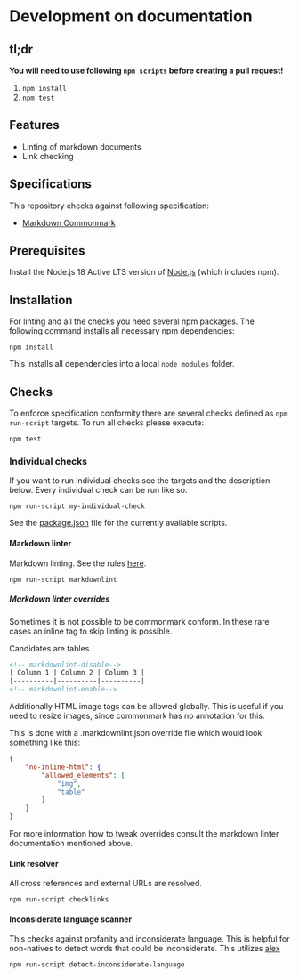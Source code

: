 # Development on documentation

## tl;dr

**You will need to use following `npm scripts` before creating a pull request!**

1. `npm install`
2. `npm test`

## Features

* Linting of markdown documents
* Link checking

## Specifications

This repository checks against following specification:

* [Markdown Commonmark](https://spec.commonmark.org/)

## Prerequisites

Install the Node.js 18 Active LTS version of [Node.js](https://nodejs.org/en/) (which includes npm).

## Installation

For linting and all the checks you need several npm packages. The following command installs all necessary npm dependencies:

```shell
npm install
```

This installs all dependencies into a local `node_modules` folder.

## Checks

To enforce specification conformity there are several checks defined as `npm run-script` targets. To run all checks please execute:

```shell
npm test
```

### Individual checks

If you want to run individual checks see the targets and the description below.
Every individual check can be run like so:

```shell
npm run-script my-individual-check
```

See the [package.json](package.json) file for the currently available scripts.

#### Markdown linter

Markdown linting. See the rules [here](https://github.com/DavidAnson/markdownlint).

```shell
npm run-script markdownlint
```

##### Markdown linter overrides

Sometimes it is not possible to be commonmark conform. In these rare cases an inline tag to skip linting is possible.

Candidates are tables.

```html
<!-- markdownlint-disable-->
| Column 1 | Column 2 | Column 3 |
|----------|----------|----------|
<!-- markdownlint-enable-->
```

Additionally HTML image tags can be allowed globally. This is useful if you need
to resize images, since commonmark has no annotation for this.

This is done with a .markdownlint.json override file which would look something
like this:

```json
{
    "no-inline-html": {
        "allowed_elements": [
            "img",
            "table"
        ]
    }
}
```

For more information how to tweak overrides consult the markdown linter
documentation mentioned above.

#### Link resolver

All cross references and external URLs are resolved.

```shell
npm run-script checklinks
```

#### Inconsiderate language scanner

This checks against profanity and inconsiderate language. This is helpful for
non-natives to detect words that could be inconsiderate. This utilizes [alex](https://github.com/get-alex/alex)

```shell
npm run-script detect-inconsiderate-language
```
